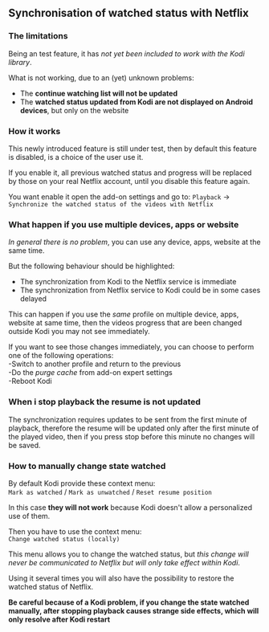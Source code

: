 ## Synchronisation of watched status with Netflix

### The limitations

Being an test feature, it has _not yet been included to work with the Kodi library_.

What is not working, due to an (yet) unknown problems:

- The **continue watching list will not be updated**
- The **watched status updated from Kodi are not displayed on Android devices**, but only on the website 

### How it works

This newly introduced feature is still under test, then by default this feature is disabled, is a choice of the user use it.

If you enable it, all previous watched status and progress will be replaced by those on your real Netflix account, until you disable this feature again.

You want enable it open the add-on settings and go to:
`Playback` -> `Synchronize the watched status of the videos with Netflix`

### What happen if you use multiple devices, apps or website

_In general there is no problem_, you can use any device, apps, website at the same time.

But the following behaviour should be highlighted:

- The synchronization from Kodi to the Netflix service is immediate
- The synchronization from Netflix service to Kodi could be in some cases delayed

This can happen if you use the _same_ profile on multiple device, apps, website at same time, then the videos progress that are been changed outside Kodi you may not see immediately.

If you want to see those changes immediately, you can choose to perform one of the following operations:<br/>
-Switch to another profile and return to the previous<br/>
-Do the _purge cache_ from add-on expert settings<br/>
-Reboot Kodi

### When i stop playback the resume is not updated

The synchronization requires updates to be sent from the first minute of playback, therefore the resume will be updated only after the first minute of the played video, then if you press stop before this minute no changes will be saved.

### How to manually change state watched

By default Kodi provide these context menu:<br/>
`Mark as watched` / `Mark as unwatched` / `Reset resume position`

In this case **they will not work** because Kodi doesn't allow a personalized use of them.

Then you have to use the context menu:<br/>
`Change watched status (locally)`

This menu allows you to change the watched status, but _this change will never be communicated to Netflix but will only take effect within Kodi_.

Using it several times you will also have the possibility to restore the watched status of Netflix.

**Be careful because of a Kodi problem, if you change the state watched manually, after stopping playback causes strange side effects, which will only resolve after Kodi restart**